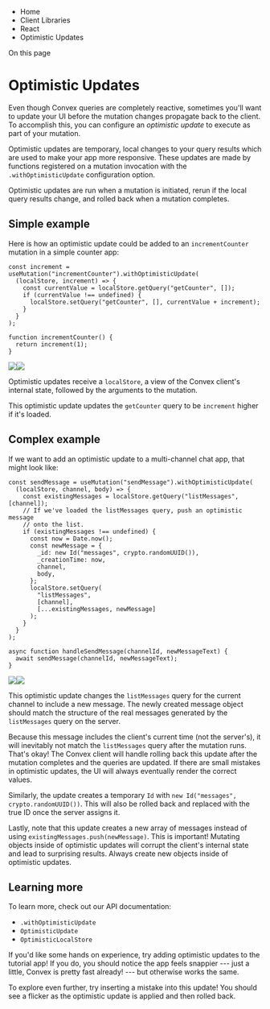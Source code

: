 <div>

<div>

<div>

<div>

-   Home
-   Client Libraries
-   React
-   Optimistic Updates

<div>

On this page

</div>

<div>

<div>

# Optimistic Updates

</div>

Even though Convex queries are completely reactive, sometimes you\'ll
want to update your UI before the mutation changes propagate back to the
client. To accomplish this, you can configure an *optimistic update* to
execute as part of your mutation.

Optimistic updates are temporary, local changes to your query results
which are used to make your app more responsive. These updates are made
by functions registered on a mutation invocation with the
`.withOptimisticUpdate` configuration option.

Optimistic updates are run when a mutation is initiated, rerun if the
local query results change, and rolled back when a mutation completes.

## Simple example​

Here is how an optimistic update could be added to an `incrementCounter`
mutation in a simple counter app:

<div>

<div>

    const increment = useMutation("incrementCounter").withOptimisticUpdate(
      (localStore, increment) => {
        const currentValue = localStore.getQuery("getCounter", []);
        if (currentValue !== undefined) {
          localStore.setQuery("getCounter", [], currentValue + increment);
        }
      }
    );

    function incrementCounter() {
      return increment(1);
    }

<div>

![](data:image/svg+xml;base64,PHN2Zz48cGF0aD48L3BhdGg+PC9zdmc+)![](data:image/svg+xml;base64,PHN2Zz48cGF0aD48L3BhdGg+PC9zdmc+)

</div>

</div>

</div>

Optimistic updates receive a `localStore`, a view of the Convex
client\'s internal state, followed by the arguments to the mutation.

This optimistic update updates the `getCounter` query to be `increment`
higher if it\'s loaded.

## Complex example​

If we want to add an optimistic update to a multi-channel chat app, that
might look like:

<div>

<div>

    const sendMessage = useMutation("sendMessage").withOptimisticUpdate(
      (localStore, channel, body) => {
        const existingMessages = localStore.getQuery("listMessages", [channel]);
        // If we've loaded the listMessages query, push an optimistic message
        // onto the list.
        if (existingMessages !== undefined) {
          const now = Date.now();
          const newMessage = {
            _id: new Id("messages", crypto.randomUUID()),
            _creationTime: now,
            channel,
            body,
          };
          localStore.setQuery(
            "listMessages",
            [channel],
            [...existingMessages, newMessage]
          );
        }
      }
    );

    async function handleSendMessage(channelId, newMessageText) {
      await sendMessage(channelId, newMessageText);
    }

<div>

![](data:image/svg+xml;base64,PHN2Zz48cGF0aD48L3BhdGg+PC9zdmc+)![](data:image/svg+xml;base64,PHN2Zz48cGF0aD48L3BhdGg+PC9zdmc+)

</div>

</div>

</div>

This optimistic update changes the `listMessages` query for the current
channel to include a new message. The newly created message object
should match the structure of the real messages generated by the
`listMessages` query on the server.

Because this message includes the client\'s current time (not the
server\'s), it will inevitably not match the `listMessages` query after
the mutation runs. That\'s okay! The Convex client will handle rolling
back this update after the mutation completes and the queries are
updated. If there are small mistakes in optimistic updates, the UI will
always eventually render the correct values.

Similarly, the update creates a temporary `Id` with
`new Id("messages", crypto.randomUUID())`. This will also be rolled back
and replaced with the true ID once the server assigns it.

Lastly, note that this update creates a new array of messages instead of
using `existingMessages.push(newMessage)`. This is important! Mutating
objects inside of optimistic updates will corrupt the client\'s internal
state and lead to surprising results. Always create new objects inside
of optimistic updates.

## Learning more​

To learn more, check out our API documentation:

-   `.withOptimisticUpdate`
-   `OptimisticUpdate`
-   `OptimisticLocalStore`

If you\'d like some hands on experience, try adding optimistic updates
to the tutorial app! If you do, you should notice the app feels snappier
--- just a little, Convex is pretty fast already! --- but otherwise
works the same.

To explore even further, try inserting a mistake into this update! You
should see a flicker as the optimistic update is applied and then rolled
back.

</div>

</div>

</div>

</div>

</div>
